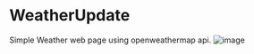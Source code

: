 # WeatherUpdate
Simple Weather web page using openweathermap api.
![image](https://github.com/GuhanAravinthKM/WeatherUpdate/assets/159403674/b2984089-bf58-4cb5-b3d9-5243e2876f6f)

